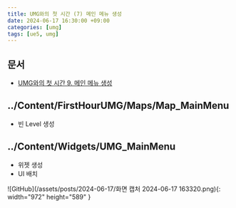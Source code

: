 ```yaml
---
title: UMG와의 첫 시간 (7) 메인 메뉴 생성
date: 2024-06-17 16:30:00 +09:00
categories: [umg]
tags: [ue5, umg]
---
```


## 문서

- [UMG와의 첫 시간 9. 메인 메뉴 생성](https://dev.epicgames.com/community/learning/courses/Q7l/unreal-engine-umg/5nYK/unreal-engine-eb5051)

## ../Content/FirstHourUMG/Maps/Map_MainMenu

- 빈 Level 생성

## ../Content/Widgets/UMG_MainMenu

- 위젯 생성
- UI 배치

![GitHub](/assets/posts/2024-06-17/화면 캡처 2024-06-17 163320.png){: width="972" height="589" }
